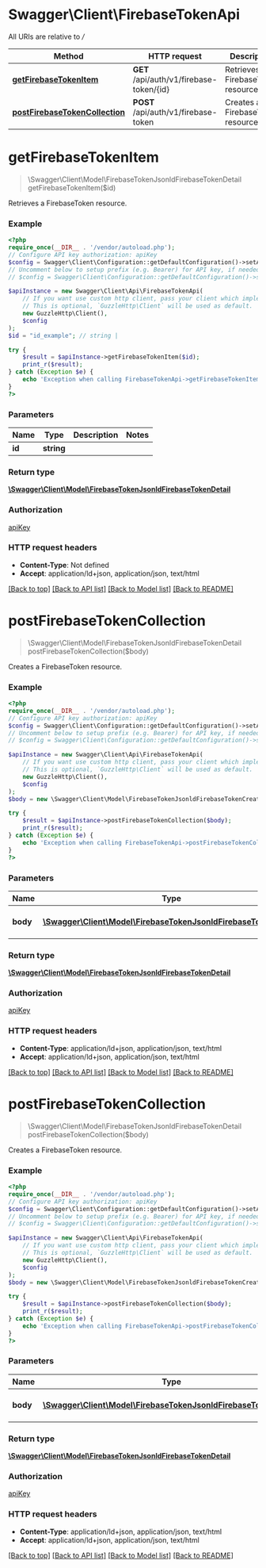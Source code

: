# Swagger\Client\FirebaseTokenApi

All URIs are relative to */*

Method | HTTP request | Description
------------- | ------------- | -------------
[**getFirebaseTokenItem**](FirebaseTokenApi.md#getfirebasetokenitem) | **GET** /api/auth/v1/firebase-token/{id} | Retrieves a FirebaseToken resource.
[**postFirebaseTokenCollection**](FirebaseTokenApi.md#postfirebasetokencollection) | **POST** /api/auth/v1/firebase-token | Creates a FirebaseToken resource.

# **getFirebaseTokenItem**
> \Swagger\Client\Model\FirebaseTokenJsonldFirebaseTokenDetail getFirebaseTokenItem($id)

Retrieves a FirebaseToken resource.

### Example
```php
<?php
require_once(__DIR__ . '/vendor/autoload.php');
// Configure API key authorization: apiKey
$config = Swagger\Client\Configuration::getDefaultConfiguration()->setApiKey('Authorization', 'YOUR_API_KEY');
// Uncomment below to setup prefix (e.g. Bearer) for API key, if needed
// $config = Swagger\Client\Configuration::getDefaultConfiguration()->setApiKeyPrefix('Authorization', 'Bearer');

$apiInstance = new Swagger\Client\Api\FirebaseTokenApi(
    // If you want use custom http client, pass your client which implements `GuzzleHttp\ClientInterface`.
    // This is optional, `GuzzleHttp\Client` will be used as default.
    new GuzzleHttp\Client(),
    $config
);
$id = "id_example"; // string | 

try {
    $result = $apiInstance->getFirebaseTokenItem($id);
    print_r($result);
} catch (Exception $e) {
    echo 'Exception when calling FirebaseTokenApi->getFirebaseTokenItem: ', $e->getMessage(), PHP_EOL;
}
?>
```

### Parameters

Name | Type | Description  | Notes
------------- | ------------- | ------------- | -------------
 **id** | **string**|  |

### Return type

[**\Swagger\Client\Model\FirebaseTokenJsonldFirebaseTokenDetail**](../Model/FirebaseTokenJsonldFirebaseTokenDetail.md)

### Authorization

[apiKey](../../README.md#apiKey)

### HTTP request headers

 - **Content-Type**: Not defined
 - **Accept**: application/ld+json, application/json, text/html

[[Back to top]](#) [[Back to API list]](../../README.md#documentation-for-api-endpoints) [[Back to Model list]](../../README.md#documentation-for-models) [[Back to README]](../../README.md)

# **postFirebaseTokenCollection**
> \Swagger\Client\Model\FirebaseTokenJsonldFirebaseTokenDetail postFirebaseTokenCollection($body)

Creates a FirebaseToken resource.

### Example
```php
<?php
require_once(__DIR__ . '/vendor/autoload.php');
// Configure API key authorization: apiKey
$config = Swagger\Client\Configuration::getDefaultConfiguration()->setApiKey('Authorization', 'YOUR_API_KEY');
// Uncomment below to setup prefix (e.g. Bearer) for API key, if needed
// $config = Swagger\Client\Configuration::getDefaultConfiguration()->setApiKeyPrefix('Authorization', 'Bearer');

$apiInstance = new Swagger\Client\Api\FirebaseTokenApi(
    // If you want use custom http client, pass your client which implements `GuzzleHttp\ClientInterface`.
    // This is optional, `GuzzleHttp\Client` will be used as default.
    new GuzzleHttp\Client(),
    $config
);
$body = new \Swagger\Client\Model\FirebaseTokenJsonldFirebaseTokenCreate(); // \Swagger\Client\Model\FirebaseTokenJsonldFirebaseTokenCreate | The new FirebaseToken resource

try {
    $result = $apiInstance->postFirebaseTokenCollection($body);
    print_r($result);
} catch (Exception $e) {
    echo 'Exception when calling FirebaseTokenApi->postFirebaseTokenCollection: ', $e->getMessage(), PHP_EOL;
}
?>
```

### Parameters

Name | Type | Description  | Notes
------------- | ------------- | ------------- | -------------
 **body** | [**\Swagger\Client\Model\FirebaseTokenJsonldFirebaseTokenCreate**](../Model/FirebaseTokenJsonldFirebaseTokenCreate.md)| The new FirebaseToken resource | [optional]

### Return type

[**\Swagger\Client\Model\FirebaseTokenJsonldFirebaseTokenDetail**](../Model/FirebaseTokenJsonldFirebaseTokenDetail.md)

### Authorization

[apiKey](../../README.md#apiKey)

### HTTP request headers

 - **Content-Type**: application/ld+json, application/json, text/html
 - **Accept**: application/ld+json, application/json, text/html

[[Back to top]](#) [[Back to API list]](../../README.md#documentation-for-api-endpoints) [[Back to Model list]](../../README.md#documentation-for-models) [[Back to README]](../../README.md)

# **postFirebaseTokenCollection**
> \Swagger\Client\Model\FirebaseTokenJsonldFirebaseTokenDetail postFirebaseTokenCollection($body)

Creates a FirebaseToken resource.

### Example
```php
<?php
require_once(__DIR__ . '/vendor/autoload.php');
// Configure API key authorization: apiKey
$config = Swagger\Client\Configuration::getDefaultConfiguration()->setApiKey('Authorization', 'YOUR_API_KEY');
// Uncomment below to setup prefix (e.g. Bearer) for API key, if needed
// $config = Swagger\Client\Configuration::getDefaultConfiguration()->setApiKeyPrefix('Authorization', 'Bearer');

$apiInstance = new Swagger\Client\Api\FirebaseTokenApi(
    // If you want use custom http client, pass your client which implements `GuzzleHttp\ClientInterface`.
    // This is optional, `GuzzleHttp\Client` will be used as default.
    new GuzzleHttp\Client(),
    $config
);
$body = new \Swagger\Client\Model\FirebaseTokenJsonldFirebaseTokenCreate(); // \Swagger\Client\Model\FirebaseTokenJsonldFirebaseTokenCreate | The new FirebaseToken resource

try {
    $result = $apiInstance->postFirebaseTokenCollection($body);
    print_r($result);
} catch (Exception $e) {
    echo 'Exception when calling FirebaseTokenApi->postFirebaseTokenCollection: ', $e->getMessage(), PHP_EOL;
}
?>
```

### Parameters

Name | Type | Description  | Notes
------------- | ------------- | ------------- | -------------
 **body** | [**\Swagger\Client\Model\FirebaseTokenJsonldFirebaseTokenCreate**](../Model/FirebaseTokenJsonldFirebaseTokenCreate.md)| The new FirebaseToken resource | [optional]

### Return type

[**\Swagger\Client\Model\FirebaseTokenJsonldFirebaseTokenDetail**](../Model/FirebaseTokenJsonldFirebaseTokenDetail.md)

### Authorization

[apiKey](../../README.md#apiKey)

### HTTP request headers

 - **Content-Type**: application/ld+json, application/json, text/html
 - **Accept**: application/ld+json, application/json, text/html

[[Back to top]](#) [[Back to API list]](../../README.md#documentation-for-api-endpoints) [[Back to Model list]](../../README.md#documentation-for-models) [[Back to README]](../../README.md)


